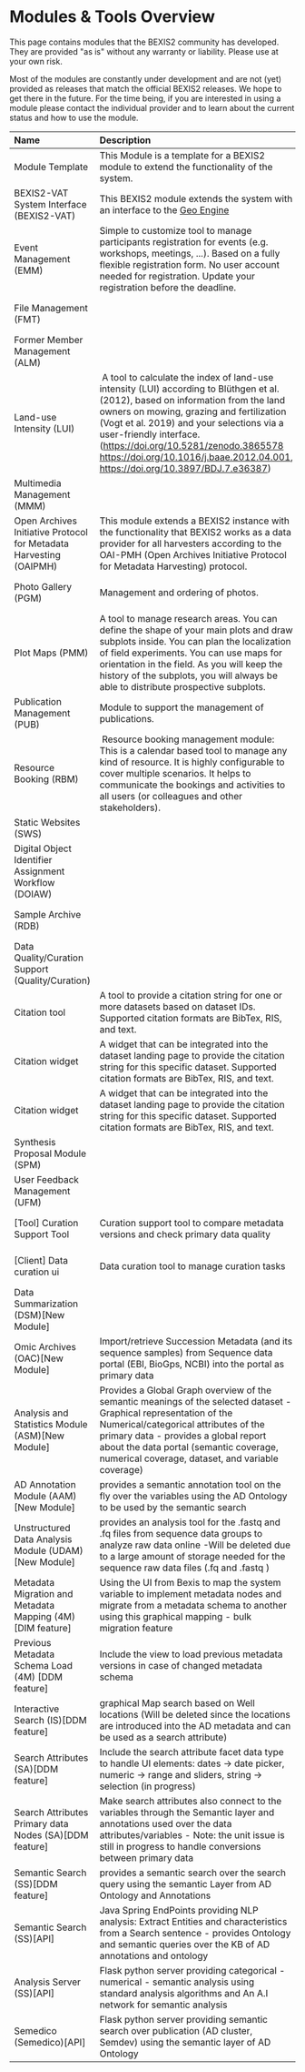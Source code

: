 # Modules & Tools Overview

This page contains modules that the BEXIS2 community has developed. They are provided "as is" without any warranty or liability. Please use at your own risk.

Most of the modules are constantly under development and are not (yet) provided as releases that match the official BEXIS2 releases. We hope to get there in the future. For the time being, if you are interested in using a module please contact the individual provider and to learn about the current status and how to use the module.


| Name | Description | Contributor | Status | Contact |
| :-- | :-- | :-- | :-- | :-- |
| Module Template | This Module is a template for a BEXIS2 module to extend the functionality of the system. | BEXIS2 |  [Public](https://github.com/BEXIS2/ModuleTemplate) | [BEXIS2 core team](https://bexis2.github.io/about/people/) |
| BEXIS2-VAT System Interface (BEXIS2-VAT) | This BEXIS2 module extends the system with an interface to the [Geo Engine](https://www.geoengine.de/en/start/) | BEXIS2 | [Public (v1.0)](https://github.com/BEXIS2/VAT-Module/releases/tag/1.0) | [BEXIS2 core team](https://bexis2.github.io/about/people/) |
| Event Management (EMM) | Simple to customize tool to manage participants registration for events (e.g. workshops, meetings, ...). Based on a fully flexible registration form. No user account needed for registration. Update your registration before the deadline.  | [Biodiversity Exploratories](https://www.biodiversity-exploratories.de/en/) | [Public](https://github.com/bexis/Module_EventManagement)| [Data Management Team](https://www.biodiversity-exploratories.de/en/about-us/infrastructure/central-data-management/) |
| File Management (FMT) |   | [Biodiversity Exploratories](https://www.biodiversity-exploratories.de/en/) | [Public](https://github.com/bexis/Module_FileManagement) | [Data Management Team](https://www.biodiversity-exploratories.de/en/about-us/infrastructure/central-data-management/) |
| Former Member Management (ALM) |   | [Biodiversity Exploratories](https://www.biodiversity-exploratories.de/en/) |  Integrated in BEXIS2 Core (SAM) | |
| Land-use Intensity (LUI) |  A tool to calculate the index of land-use intensity (LUI) according to Blüthgen et al. (2012), based on information from the land owners on mowing, grazing and fertilization (Vogt et al. 2019) and your selections via a user-friendly interface. (https://doi.org/10.5281/zenodo.3865578 https://doi.org/10.1016/j.baae.2012.04.001, https://doi.org/10.3897/BDJ.7.e36387) | [Biodiversity Exploratories](https://www.biodiversity-exploratories.de/en/) | [Public](https://github.com/bexis/Module_LUI) | [Data Management Team](https://www.biodiversity-exploratories.de/en/about-us/infrastructure/central-data-management/) |
| Multimedia Management (MMM) |   | [iDiv](https://www.idiv.de/en) | Integrated in BEXIS2 Core | |
| Open Archives Initiative Protocol for Metadata Harvesting  (OAIPMH) | This module extends a BEXIS2 instance with the functionality that BEXIS2 works as a data provider for all harvesters according to the OAI-PMH (Open Archives Initiative Protocol for Metadata Harvesting) protocol. | BEXIS2 | [Public](https://github.com/BEXIS2/OAI-PMH-Module/tree/2.13) | |
| Photo Gallery (PGM) | Management and ordering of photos.  | [Biodiversity Exploratories](https://www.biodiversity-exploratories.de/en/) | [Intern](https://github.com/bexis/Module_PhotoGallery) | [Data Management Team](https://www.biodiversity-exploratories.de/en/about-us/infrastructure/central-data-management/) |
| Plot Maps (PMM) | A tool to manage research areas. You can define the shape of your main plots and draw subplots inside. You can plan the localization of field experiments. You can use maps for orientation in the field. As you will keep the history of the subplots, you will always be able to distribute prospective subplots. | [Biodiversity Exploratories](https://www.biodiversity-exploratories.de/en/) | [Public](https://github.com/bexis/Module_ResearchAreaManagement)| [Data Management Team](https://www.biodiversity-exploratories.de/en/about-us/infrastructure/central-data-management/) |
| Publication Management (PUB) | Module to support the management of publications.  | [Biodiversity Exploratories](https://www.biodiversity-exploratories.de/en/) | [Public](https://github.com/bexis/Module_PublicationHelper) |[Data Management Team](https://www.biodiversity-exploratories.de/en/about-us/infrastructure/central-data-management/) |
| Resource Booking (RBM) |  Resource booking management module: This is a calendar based tool to manage any kind of resource. It is highly configurable to cover multiple scenarios. It helps to communicate the bookings and activities to all users (or colleagues and other stakeholders). | [Biodiversity Exploratories](https://www.biodiversity-exploratories.de/en/) |  [Public](https://github.com/bexis/Module_ResourceManagement) | [Data Management Team](https://www.biodiversity-exploratories.de/en/about-us/infrastructure/central-data-management/) |
| Static Websites (SWS) |   | [Biodiversity Exploratories](https://www.biodiversity-exploratories.de/en/) | Intern | 
| Digital Object Identifier Assignment Workflow (DOIAW) |   | [Biodiversity Exploratories,](https://www.biodiversity-exploratories.de/en/) [iDiv](https://www.idiv.de/en) | Under development | [BEXIS2 core team](https://bexis2.github.io/about/people/) |
| Sample Archive (RDB) |   | Max Planck Institute for Biogeochemistry | Intern | |
| Data Quality/Curation Support (Quality/Curation) |   | [Biodiversity Exploratories](https://www.biodiversity-exploratories.de/en/) | Planned | [Data Management Team](https://www.biodiversity-exploratories.de/en/about-us/infrastructure/central-data-management/) |
| Citation tool  | A tool to provide a citation string for one or more datasets based on dataset IDs. Supported citation formats are BibTex, RIS, and text.  |  [Biodiversity Exploratories](https://www.biodiversity-exploratories.de/en/) | Intern  | Module with API | BExIS team
| Citation widget  | A widget that can be integrated into the dataset landing page to provide the citation string for this specific dataset. Supported citation formats are BibTex, RIS, and text.  |  [Biodiversity Exploratories](https://www.biodiversity-exploratories.de/en/) |   | Widget | BExIS team
| Citation widget  | A widget that can be integrated into the dataset landing page to provide the citation string for this specific dataset. Supported citation formats are BibTex, RIS, and text.  |  [Biodiversity Exploratories](https://www.biodiversity-exploratories.de/en/) |   | Widget | BExIS team
| Synthesis Proposal Module (SPM) |   | [Biodiversity Exploratories](https://www.biodiversity-exploratories.de/en/) | Planned | [Data Management Team](https://www.biodiversity-exploratories.de/en/about-us/infrastructure/central-data-management/) |
| User Feedback Management (UFM) |   | [Biodiversity Exploratories](https://www.biodiversity-exploratories.de/en/) | Planned | [Data Management Team](https://www.biodiversity-exploratories.de/en/about-us/infrastructure/central-data-management/) |
| [Tool] Curation Support Tool | Curation support tool to compare metadata versions and check primary data quality | [Biodiversity Exploratories](https://www.biodiversity-exploratories.de/en/) |  [Public](https://github.com/bexis/compare.github.io)| [Data Management Team](https://www.biodiversity-exploratories.de/en/about-us/infrastructure/central-data-management/) |
| [Client] Data curation ui | Data curation tool to manage curation tasks | [Biodiversity Exploratories](https://www.biodiversity-exploratories.de/en/) |  [Under development](https://github.com/BEXIS2/bexis2-data-curation-ui)| [Data Management Team](https://www.biodiversity-exploratories.de/en/about-us/infrastructure/central-data-management/)|
| Data Summarization (DSM)[New Module] |   | [AquaDiva](https://www.aquadiva.uni-jena.de/) | Intern | [Data Management Team](https://www.aquadiva.uni-jena.de/projects/d01) |
| Omic Archives (OAC)[New Module] | Import/retrieve Succession Metadata (and its sequence samples) from Sequence data portal (EBI, BioGps, NCBI) into the portal as primary data   | [AquaDiva](https://www.aquadiva.uni-jena.de/) | Intern | [Data Management Team](https://www.aquadiva.uni-jena.de/projects/d01) |
| Analysis and Statistics Module (ASM)[New Module] | Provides a Global Graph overview of the semantic meanings of the selected dataset - Graphical representation of the Numerical/categorical attributes of the primary data - provides a global report about the data portal (semantic coverage, numerical coverage, dataset, and variable coverage) | [AquaDiva](https://www.aquadiva.uni-jena.de/) | Intern | [Data Management Team](https://www.aquadiva.uni-jena.de/projects/d01)|
| AD Annotation Module (AAM)[New Module] | provides a semantic annotation tool on the fly over the variables using the AD Ontology to be used by the semantic search| [AquaDiva](https://www.aquadiva.uni-jena.de/) |  Intern | [Data Management Team](https://www.aquadiva.uni-jena.de/projects/d01)|
| Unstructured Data Analysis Module (UDAM)[New Module] | provides an analysis tool for the .fastq and .fq files from sequence data groups to analyze raw data online -Will be deleted due to a large amount of storage needed for the sequence raw data files (.fq and .fastq ) | [AquaDiva](https://www.aquadiva.uni-jena.de/) |  Intern | [Data Management Team](https://www.aquadiva.uni-jena.de/projects/d01)|
| Metadata Migration and Metadata Mapping (4M) [DIM feature] | Using the UI from Bexis to map the system variable to implement metadata nodes and migrate from a metadata schema to another using this graphical mapping - bulk migration feature| [AquaDiva](https://www.aquadiva.uni-jena.de/) |  Intern | [Data Management Team](https://www.aquadiva.uni-jena.de/projects/d01)|
| Previous Metadata Schema Load (4M) [DDM feature] | Include the view to load previous metadata versions in case of changed metadata schema | [AquaDiva](https://www.aquadiva.uni-jena.de/) |  Intern | [Data Management Team](https://www.aquadiva.uni-jena.de/projects/d01)|
| Interactive Search (IS)[DDM feature] | graphical Map search based on Well locations (Will be deleted since the locations are introduced into the AD metadata and can be used as a search attribute) | [AquaDiva](https://www.aquadiva.uni-jena.de/) |  Intern | [Data Management Team](https://www.aquadiva.uni-jena.de/projects/d01)|
| Search Attributes (SA)[DDM feature] | Include the search attribute facet data type to handle UI elements: dates -> date picker, numeric -> range and sliders, string -> selection (in progress) | [AquaDiva](https://www.aquadiva.uni-jena.de/) |  Intern | [Data Management Team](https://www.aquadiva.uni-jena.de/projects/d01)|
| Search Attributes Primary data Nodes (SA)[DDM feature] | Make search attributes also connect to the variables through the Semantic layer and annotations used over the data attributes/variables - Note: the unit issue is still in progress to handle conversions between primary data | [AquaDiva](https://www.aquadiva.uni-jena.de/) |  Intern | [Data Management Team](https://www.aquadiva.uni-jena.de/projects/d01)|
| Semantic Search (SS)[DDM feature] | provides a semantic search over the search query using the semantic Layer from AD Ontology and Annotations | [AquaDiva](https://www.aquadiva.uni-jena.de/) |  Intern | [Data Management Team](https://www.aquadiva.uni-jena.de/projects/d01)|
| Semantic Search (SS)[API] | Java Spring EndPoints providing NLP analysis: Extract Entities and characteristics from a Search sentence - provides Ontology and semantic queries over the KB of AD annotations and ontology | [AquaDiva](https://www.aquadiva.uni-jena.de/) |  Intern | [Data Management Team](https://www.aquadiva.uni-jena.de/projects/d01)|
| Analysis Server (SS)[API] | Flask python server providing categorical - numerical - semantic analysis using standard analysis algorithms and An A.I network for semantic analysis | [AquaDiva](https://www.aquadiva.uni-jena.de/) |   Intern | [Data Management Team](https://www.aquadiva.uni-jena.de/projects/d01)|
| Semedico (Semedico)[API] | Flask python server providing semantic search over publication (AD cluster, Semdev) using the semantic layer of AD Ontology | [AquaDiva](https://www.aquadiva.uni-jena.de/) |   Intern | [Data Management Team](https://www.aquadiva.uni-jena.de/projects/d01)|
